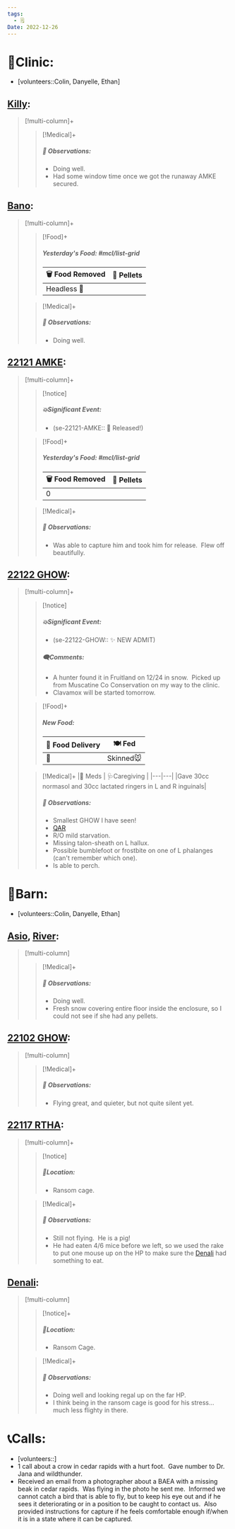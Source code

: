 ```yaml
---
tags:
  - 🗒️
Date: 2022-12-26
---
```


# 🏥Clinic:
- [volunteers::Colin, Danyelle, Ethan]

## [Killy](../RARE%20Birds/Ed%20Birds/Killy.md):
> [!multi-column]+
>
>> [!Medical]+
>> ##### 🔭 Observations:
>> - Doing well.
>> - Had some window time once we got the runaway AMKE secured.

## [Bano](../RARE%20Birds/Ed%20Birds/Bano.md):
> [!multi-column]+
>
>> [!Food]+
>> ##### Yesterday's Food: #mcl/list-grid
>> |🗑️ Food Removed| 💩 Pellets
>> |---|---|
>>|Headless 🐀|
>
>> [!Medical]+
>> ##### 🔭 Observations:
>> - Doing well.

## [22121 AMKE](../RARE%20Birds/22121%20AMKE.md):
> [!multi-column]+
>
>> [!notice]
>> ##### 💥Significant Event:
>> - (se-22121-AMKE:: 🥳 Released!)
>
>> [!Food]+
>> ##### Yesterday's Food: #mcl/list-grid
>> |🗑️ Food Removed| 💩 Pellets
>> |---|---|
>>|0|
>
>> [!Medical]+
>> ##### 🔭 Observations:
>> - Was able to capture him and took him for release.  Flew off beautifully.

## [22122 GHOW](../RARE%20Birds/22122%20GHOW.md):
> [!multi-column]+
>
>> [!notice]
>> ##### 💥Significant Event:
>> - (se-22122-GHOW:: ✨ NEW ADMIT)
>>
>> ##### 🗨️Comments:
>> - A hunter found it in Fruitland on 12/24 in snow.  Picked up from Muscatine Co Conservation on my way to the clinic.
>> - Clavamox will be started tomorrow.
>
>> [!Food]+
>> ##### New Food:
>> |🚚 Food Delivery| 🍽️ Fed|
>> |---|---|
>>|🫱|Skinned🐭
>
>> [!Medical]+
>> |💊 Meds | 🩺Caregiving |
>> |---|---|
>> |Gave 30cc normasol and 30cc lactated ringers in L and R inguinals|
>>
>> ##### 🔭 Observations:
>> - Smallest GHOW I have seen! 
>> - [QAR](../Admin/Codes/Quiet-Alert-Responsive-(QAR).md)
>> - R/O mild starvation.
>> - Missing talon-sheath on L hallux. 
>> - Possible bumblefoot or frostbite on one of L phalanges (can't remember which one). 
>> - Is able to perch. 

# 🏡Barn:
- [volunteers::Colin, Danyelle, Ethan]

## [Asio](../RARE%20Birds/Ed%20Birds/Asio.md), [River](../RARE%20Birds/Ed%20Birds/River.md):
> [!multi-column]
>
>> [!Medical]+
>> ##### 🔭 Observations:
>> - Doing well.
>> - Fresh snow covering entire floor inside the enclosure, so I could not see if she had any pellets.

## [22102 GHOW](../RARE%20Birds/22102%20GHOW.md):
> [!multi-column]
>
>> [!Medical]+
>> ##### 🔭 Observations:
>> - Flying great, and quieter, but not quite silent yet.

## [22117 RTHA](../RARE%20Birds/22117%20RTHA.md):
> [!multi-column]+
>
>> [!notice]
>> ##### 📍Location:
>> - Ransom cage.
>
>> [!Medical]+
>> ##### 🔭 Observations:
>> - Still not flying.  He is a pig! 
>> - He had eaten 4/6 mice before we left, so we used the rake to put one mouse up on the HP to make sure the [Denali](../RARE%20Birds/Ed%20Birds/Denali.md) had something to eat.

## [Denali](../RARE%20Birds/Ed%20Birds/Denali.md):
> [!multi-column]
>
>> [!notice]+
>> ##### 📍Location:
>>- Ransom Cage.
>
>> [!Medical]+
>> ##### 🔭 Observations:
>> - Doing well and looking regal up on the far HP.
>> - I think being in the ransom cage is good for his stress… much less flighty in there.

# 📞Calls:
- [volunteers::]
- 1 call about a crow in cedar rapids with a hurt foot.  Gave number to Dr. Jana and wildthunder.
- Received an email from a photographer about a BAEA with a missing beak in cedar rapids.  Was flying in the photo he sent me.  Informed we cannot catch a bird that is able to fly, but to keep his eye out and if he sees it deteriorating or in a position to be caught to contact us.  Also provided instructions for capture if he feels comfortable enough if/when it is in a state where it can be captured.